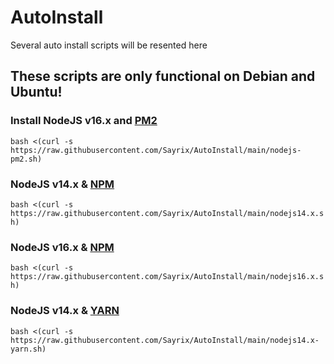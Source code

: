 # AutoInstall
Several auto install scripts will be resented here
## These scripts are only functional on Debian and Ubuntu!

### Install NodeJS v16.x and [PM2](https://pm2.io)
```bash <(curl -s https://raw.githubusercontent.com/Sayrix/AutoInstall/main/nodejs-pm2.sh)```

### NodeJS v14.x & [NPM](https://npmjs.com)
```bash <(curl -s https://raw.githubusercontent.com/Sayrix/AutoInstall/main/nodejs14.x.sh)```

### NodeJS v16.x & [NPM](https://npmjs.com)
```bash <(curl -s https://raw.githubusercontent.com/Sayrix/AutoInstall/main/nodejs16.x.sh)```

### NodeJS v14.x & [YARN](https://yarnpkg.com)
```bash <(curl -s https://raw.githubusercontent.com/Sayrix/AutoInstall/main/nodejs14.x-yarn.sh)```
